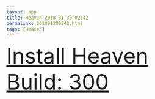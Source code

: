 ```yaml
---
layout: app
title: Heaven 2018-01-30-02:42
permalink: 201801300242.html
tags: [Heaven]
---
```

<div class="pure-g">
    <div class="pure-u-1-1" style="font-size: 4em">
        <a class="pure-button-primary" href="itms-services://?action=download-manifest&url=https%3A%2F%2Flitsungyisigono.github.io%2FTestScript%2Fmanifests%2F201801300242.plist"><i class="fa fa-download" aria-hidden="true"></i>Install Heaven Build: 300</a>
    </div>
</div>